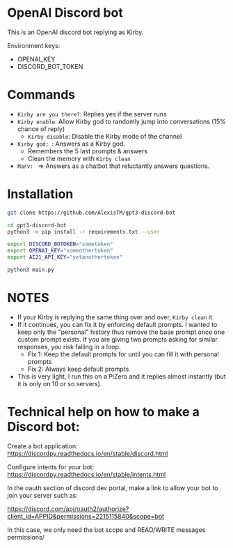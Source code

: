 OpenAI Discord bot
==================

This is an OpenAI discord bot replying as Kirby.

Environment keys:
- OPENAI_KEY
- DISCORD_BOT_TOKEN

Commands
=============

- `Kirby are you there?`: Replies yes if the server runs
- `Kirby enable`: Allow Kirby god to randomly jump into conversations (15% chance of reply)
    - `Kirby disable`: Disable the Kirby mode of the channel 
- `Kirby god: `: Answers as a Kirby god. 
    - Remembers the 5 last prompts & answers
    - Clean the memory with `Kirby clean`
- `Marv: ` => Answers as a chatbot that reluctantly answers questions.


Installation
==========

```bash
git clone https://github.com/AlexisTM/gpt3-discord-bot

cd gpt3-discord-bot
python3 -m pip install -r requirements.txt --user

export DISCORD_BOTOKEN="sometoken" 
export OPENAI_KEY="someothertoken"
export AI21_API_KEY="yetanothertoken"

python3 main.py
```

NOTES
==========

- If your Kirby is replying the same thing over and over, `Kirby clean` it.
- If it continues, you can fix it by enforcing default prompts. I wanted to keep only the "personal" history thus remove the base prompt once one custom prompt exists. If you are giving two prompts asking for similar responses, you risk falling in a loop.
   - Fix 1: Keep the default prompts for until you can fill it with personal prompts
   - Fix 2: Always keep default prompts   
- This is very light, I run this on a PiZero and it replies almost instantly (but it is only on 10 or so servers).

Technical help on how to make a Discord bot:
==================

Create a bot application: https://discordpy.readthedocs.io/en/stable/discord.html

Configure intents for your bot: https://discordpy.readthedocs.io/en/stable/intents.html

In the oauth section of discord dev portal, make a link to allow your bot to join your server such as:

https://discord.com/api/oauth2/authorize?client_id=APPID&permissions=2215115840&scope=bot

In this case, we only need the bot scope and READ/WRITE messages permissions/

